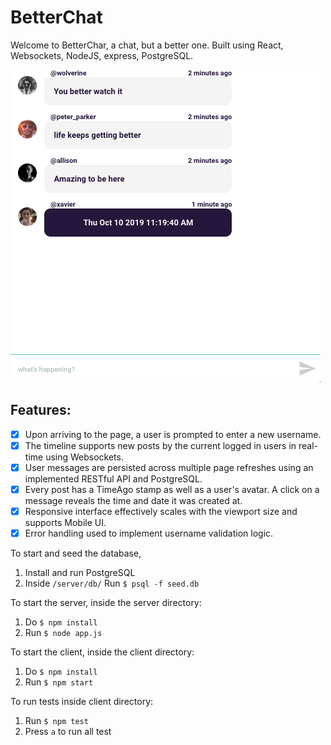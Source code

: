 # BetterChat
Welcome to BetterChar, a chat, but a better one. Built using React, Websockets, NodeJS, express, PostgreSQL.

![](./docs/screenshot_better.png)

## Features:
* [x] Upon arriving to the page, a user is prompted to enter a new username.
* [x] The timeline supports new posts by the current logged in users in real-time using Websockets.
* [x] User messages are persisted across multiple page refreshes using an implemented RESTful API and PostgreSQL.
* [x] Every post has a TimeAgo stamp as well as a user's avatar. A click on a message reveals the time and date it was created at.
* [x] Responsive interface effectively scales with the viewport size and supports Mobile UI.
* [x] Error handling used to implement username validation logic.

To start and seed the database, 

1. Install and run PostgreSQL
2. Inside `/server/db/` Run `$ psql -f seed.db`

To start the server, inside the server directory:

1. Do `$ npm install`
2. Run `$ node app.js`

To start the client, inside the client directory:

1. Do `$ npm install`
2. Run `$ npm start`

To run tests inside client directory:

1. Run `$ npm test`
2. Press `a` to run all test

